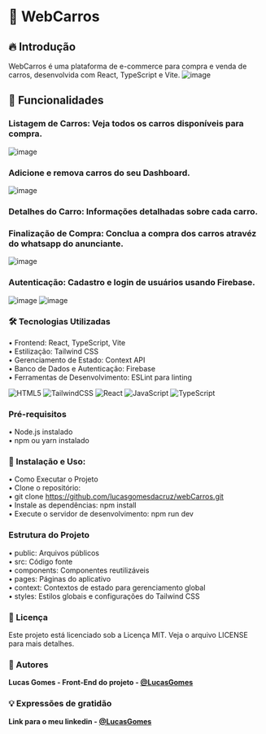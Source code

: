 # 🚗 WebCarros

## 🔥 Introdução
WebCarros é uma plataforma de e-commerce para compra e venda de carros, desenvolvida com React, TypeScript e Vite.
![image](https://github.com/lucasgomesdacruz/webCarros/assets/112510742/da7d6cdc-b96e-4c2b-8e6a-1c46e0c89b05)

## 🚀 Funcionalidades

### Listagem de Carros: Veja todos os carros disponíveis para compra.
![image](https://github.com/lucasgomesdacruz/webCarros/assets/112510742/7d56586f-0b0c-426a-a097-04284c04240b) 

### Adicione e remova carros do seu Dashboard.
![image](https://github.com/lucasgomesdacruz/webCarros/assets/112510742/fd9914e2-4a90-4e1a-9de7-bff7cce88804)

### Detalhes do Carro: Informações detalhadas sobre cada carro.
### Finalização de Compra: Conclua a compra dos carros atravéz do whatsapp do anunciante.
![image](https://github.com/lucasgomesdacruz/webCarros/assets/112510742/77c767e9-cc29-42ce-9a77-f90e1470a830)

### Autenticação: Cadastro e login de usuários usando Firebase.
![image](https://github.com/lucasgomesdacruz/webCarros/assets/112510742/71efdb34-5e0f-46f3-8a96-a8a1cb60a520)
![image](https://github.com/lucasgomesdacruz/webCarros/assets/112510742/3a729b8a-c89d-445c-aa8b-1dc288b2cbb4)





### 🛠️ Tecnologias Utilizadas
• Frontend: React, TypeScript, Vite <br>
• Estilização: Tailwind CSS <br>
• Gerenciamento de Estado: Context API <br>
• Banco de Dados e Autenticação: Firebase <br>
• Ferramentas de Desenvolvimento: ESLint para linting <br>

![HTML5](https://img.shields.io/badge/html5-%23E34F26.svg?style=for-the-badge&logo=html5&logoColor=white) ![TailwindCSS](https://img.shields.io/badge/tailwindcss-%2338B2AC.svg?style=for-the-badge&logo=tailwind-css&logoColor=white) 
![React](https://img.shields.io/badge/react-%2320232a.svg?style=for-the-badge&logo=react&logoColor=%2361DAFB) ![JavaScript](https://img.shields.io/badge/javascript-%23323330.svg?style=for-the-badge&logo=javascript&logoColor=%23F7DF1E) 
![TypeScript](https://img.shields.io/badge/typescript-%23007ACC.svg?style=for-the-badge&logo=typescript&logoColor=white)




### Pré-requisitos
• Node.js instalado <br>
• npm ou yarn instalado <br>

### 📁 Instalação e Uso:
• Como Executar o Projeto <br>
• Clone o repositório: <br>
• git clone https://github.com/lucasgomesdacruz/webCarros.git <br>
• Instale as dependências: npm install <br>
• Execute o servidor de desenvolvimento: npm run dev <br>

### Estrutura do Projeto
• public: Arquivos públicos <br>
• src: Código fonte <br>
• components: Componentes reutilizáveis <br>
• pages: Páginas do aplicativo <br>
• context: Contextos de estado para gerenciamento global <br>
• styles: Estilos globais e configurações do Tailwind CSS <br>

### 📄 Licença
Este projeto está licenciado sob a Licença MIT. Veja o arquivo LICENSE para mais detalhes. <br>

### 👷 Autores

**Lucas Gomes - Front-End do projeto - [@LucasGomes](https://github.com/lucasgomesdacruz)**

### 💡 Expressões de gratidão
**Link para o meu linkedin - [@LucasGomes](https://www.linkedin.com/in/lucaass1997)**
